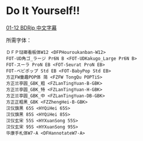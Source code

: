 # Do It Yourself!!

[01-12 BDRip 中文字幕](https://github.com/Nekomoekissaten-SUB/Nekomoekissaten-Storage/releases/download/subtitle_pkg/DIY_BD_JPCH.7z)

所需字体：
```
ＤＦＰ琺瑯看板体W12 <DFPHouroukanban-W12>
FOT-UD角ゴ_ラージ Pr6N B <FOT-UDKakugo_Large Pr6N B>
FOT-スーラ ProN EB <FOT-Seurat ProN EB>
FOT-ベビポップ Std EB <FOT-BabyPop Std EB>
方正FW童趣POP体 简 <FZFW TongQu POPTiS>
方正兰亭圆_GBK_粗 <FZLanTingYuan-B-GBK>
方正兰亭圆_GBK_特 <FZLanTingYuan-H-GBK>
方正兰亭圆_GBK_中 <FZLanTingYuan-DB-GBK>
方正正粗黑_GBK <FZZhengHei-B-GBK>
汉仪旗黑 65S <HYQiHei 65S>
汉仪旗黑 85S <HYQiHei 85S>
汉仪玄宋 55S <HYXuanSong 55S>
汉仪玄宋 95S <HYXuanSong 95S>
华康手札体W7-A <DFHannotateW7-A>
```

